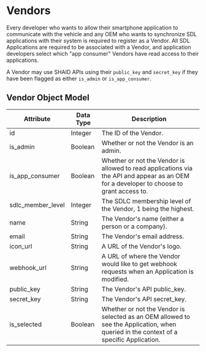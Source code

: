 # Vendors
Every developer who wants to allow their smartphone application to communicate with the vehicle and any OEM who wants to synchronize SDL applications with their system is required to register as a Vendor. All SDL Applications are required to be associated with a Vendor, and application developers select which "app consumer" Vendors have read access to their applications.

A Vendor may use SHAID APIs using their `public_key` and `secret_key` if they have been flagged as either `is_admin` or `is_app_consumer`.

## Vendor Object Model
| Attribute | Data Type | Description |
|-----------|-----------|-------------|
| id | Integer | The ID of the Vendor. |
| is_admin | Boolean | Whether or not the Vendor is an admin. |
| is_app_consumer | Boolean | Whether or not the Vendor is allowed to read applications via the API and appear as an OEM for a developer to choose to grant access to. |
| sdlc_member_level | Integer | The SDLC membership level of the Vendor, 1 being the highest. |
| name | String | The Vendor's name (either a person or a company). |
| email | String | The Vendor's email address. |
| icon_url | String | A URL of the Vendor's logo. |
| webhook_url | String | A URL of where the Vendor would like to get webhook requests when an Application is modified. |
| public_key | String | The Vendor's API public_key. |
| secret_key | String | The Vendor's API secret_key. |
| is_selected | Boolean | Whether or not the Vendor is selected as an OEM allowed to see the Application, when queried in the context of a specific Application. |
